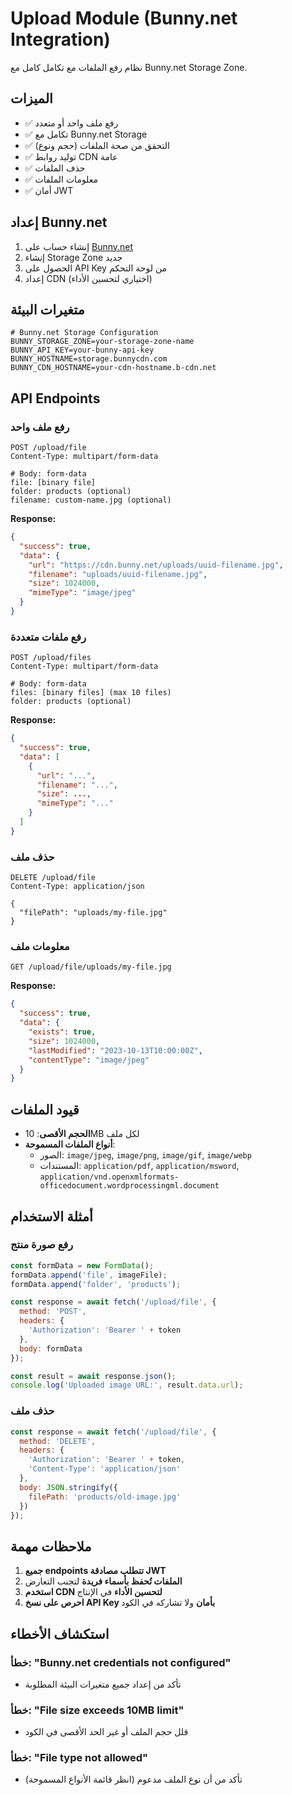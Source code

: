 # Upload Module (Bunny.net Integration)

نظام رفع الملفات مع تكامل كامل مع Bunny.net Storage Zone.

## الميزات

- ✅ رفع ملف واحد أو متعدد
- ✅ تكامل مع Bunny.net Storage
- ✅ التحقق من صحة الملفات (حجم ونوع)
- ✅ توليد روابط CDN عامة
- ✅ حذف الملفات
- ✅ معلومات الملفات
- ✅ أمان JWT

## إعداد Bunny.net

1. إنشاء حساب على [Bunny.net](https://bunny.net)
2. إنشاء Storage Zone جديد
3. الحصول على API Key من لوحة التحكم
4. إعداد CDN (اختياري لتحسين الأداء)

## متغيرات البيئة

```env
# Bunny.net Storage Configuration
BUNNY_STORAGE_ZONE=your-storage-zone-name
BUNNY_API_KEY=your-bunny-api-key
BUNNY_HOSTNAME=storage.bunnycdn.com
BUNNY_CDN_HOSTNAME=your-cdn-hostname.b-cdn.net
```

## API Endpoints

### رفع ملف واحد

```http
POST /upload/file
Content-Type: multipart/form-data

# Body: form-data
file: [binary file]
folder: products (optional)
filename: custom-name.jpg (optional)
```

**Response:**
```json
{
  "success": true,
  "data": {
    "url": "https://cdn.bunny.net/uploads/uuid-filename.jpg",
    "filename": "uploads/uuid-filename.jpg",
    "size": 1024000,
    "mimeType": "image/jpeg"
  }
}
```

### رفع ملفات متعددة

```http
POST /upload/files
Content-Type: multipart/form-data

# Body: form-data
files: [binary files] (max 10 files)
folder: products (optional)
```

**Response:**
```json
{
  "success": true,
  "data": [
    {
      "url": "...",
      "filename": "...",
      "size": ...,
      "mimeType": "..."
    }
  ]
}
```

### حذف ملف

```http
DELETE /upload/file
Content-Type: application/json

{
  "filePath": "uploads/my-file.jpg"
}
```

### معلومات ملف

```http
GET /upload/file/uploads/my-file.jpg
```

**Response:**
```json
{
  "success": true,
  "data": {
    "exists": true,
    "size": 1024000,
    "lastModified": "2023-10-13T10:00:00Z",
    "contentType": "image/jpeg"
  }
}
```

## قيود الملفات

- **الحجم الأقصى**: 10MB لكل ملف
- **أنواع الملفات المسموحة**:
  - الصور: `image/jpeg`, `image/png`, `image/gif`, `image/webp`
  - المستندات: `application/pdf`, `application/msword`, `application/vnd.openxmlformats-officedocument.wordprocessingml.document`

## أمثلة الاستخدام

### رفع صورة منتج

```javascript
const formData = new FormData();
formData.append('file', imageFile);
formData.append('folder', 'products');

const response = await fetch('/upload/file', {
  method: 'POST',
  headers: {
    'Authorization': 'Bearer ' + token
  },
  body: formData
});

const result = await response.json();
console.log('Uploaded image URL:', result.data.url);
```

### حذف ملف

```javascript
const response = await fetch('/upload/file', {
  method: 'DELETE',
  headers: {
    'Authorization': 'Bearer ' + token,
    'Content-Type': 'application/json'
  },
  body: JSON.stringify({
    filePath: 'products/old-image.jpg'
  })
});
```

## ملاحظات مهمة

1. **جميع endpoints تتطلب مصادقة JWT**
2. **الملفات تُحفظ بأسماء فريدة** لتجنب التعارض
3. **استخدم CDN لتحسين الأداء** في الإنتاج
4. **احرص على نسخ API Key بأمان** ولا تشاركه في الكود

## استكشاف الأخطاء

### خطأ: "Bunny.net credentials not configured"
- تأكد من إعداد جميع متغيرات البيئة المطلوبة

### خطأ: "File size exceeds 10MB limit"
- قلل حجم الملف أو غير الحد الأقصى في الكود

### خطأ: "File type not allowed"
- تأكد من أن نوع الملف مدعوم (انظر قائمة الأنواع المسموحة)
